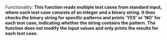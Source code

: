 Functionality: **This function reads multiple test cases from standard input, where each test case consists of an integer and a binary string. It then checks the binary string for specific patterns and prints 'YES' or 'NO' for each test case, indicating whether the string contains the pattern. The function does not modify the input values and only prints the results for each test case.**